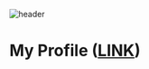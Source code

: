 ![header](https://capsule-render.vercel.app/api?type=transparent&height=300&section=header&text=My%20Profile🥳&fontSize=70&fontColor=8ac0ad)  
# My Profile ([LINK](https://chaedoll.github.io/ChaeDoll/page/))
